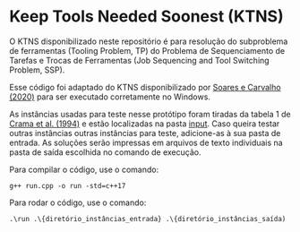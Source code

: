 # Keep Tools Needed Soonest (KTNS)

O KTNS disponibilizado neste repositório é para resolução do subproblema de ferramentas (Tooling Problem, TP) do Problema de Sequenciamento de Tarefas e Trocas de Ferramentas (Job Sequencing and Tool Switching Problem, SSP).

Esse código foi adaptado do KTNS disponibilizado por [Soares e Carvalho (2020)](https://doi.org/10.1016/j.ejor.2020.02.047) para ser executado corretamente no Windows.

As instâncias usadas para teste nesse protótipo foram tiradas da tabela 1 de [Crama et al. (1994)](https://doi.org/10.1007/BF01324874) e estão localizadas na pasta [input](https://github.com/shesfromasgard/KTNS/tree/main/input). Caso queira testar outras instâncias outras instâncias para teste, adicione-as à sua pasta de entrada. As soluções serão impressas em arquivos de texto individuais na pasta de saída escolhida no comando de execução.

Para compilar o código, use o comando:

```
g++ run.cpp -o run -std=c++17
```

Para rodar o código, use o comando:

```
.\run .\{diretório_instâncias_entrada} .\{diretório_instâncias_saída)
```


